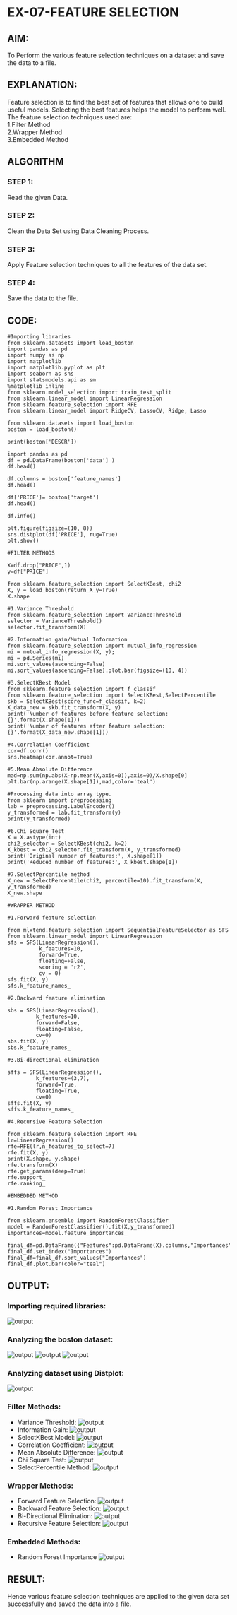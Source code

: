 # EX-07-FEATURE SELECTION
## AIM:
To Perform the various feature selection techniques on a dataset and save the data to a file. 

## EXPLANATION:
Feature selection is to find the best set of features that allows one to build useful models.
Selecting the best features helps the model to perform well.   
The feature selection techniques used are:  
1.Filter Method  
2.Wrapper Method  
3.Embedded Method  

## ALGORITHM
### STEP 1:
Read the given Data.
### STEP 2:
Clean the Data Set using Data Cleaning Process.
### STEP 3:
Apply Feature selection techniques to all the features of the data set.
### STEP 4:
Save the data to the file.


## CODE:
```
#Importing libraries
from sklearn.datasets import load_boston
import pandas as pd
import numpy as np
import matplotlib
import matplotlib.pyplot as plt
import seaborn as sns
import statsmodels.api as sm
%matplotlib inline
from sklearn.model_selection import train_test_split
from sklearn.linear_model import LinearRegression
from sklearn.feature_selection import RFE
from sklearn.linear_model import RidgeCV, LassoCV, Ridge, Lasso

from sklearn.datasets import load_boston
boston = load_boston()

print(boston['DESCR'])

import pandas as pd
df = pd.DataFrame(boston['data'] )
df.head()

df.columns = boston['feature_names']
df.head()

df['PRICE']= boston['target']
df.head()

df.info()

plt.figure(figsize=(10, 8))
sns.distplot(df['PRICE'], rug=True)
plt.show()

#FILTER METHODS

X=df.drop("PRICE",1)
y=df["PRICE"]

from sklearn.feature_selection import SelectKBest, chi2
X, y = load_boston(return_X_y=True)
X.shape

#1.Variance Threshold
from sklearn.feature_selection import VarianceThreshold
selector = VarianceThreshold()
selector.fit_transform(X)

#2.Information gain/Mutual Information
from sklearn.feature_selection import mutual_info_regression
mi = mutual_info_regression(X, y);
mi = pd.Series(mi)
mi.sort_values(ascending=False)
mi.sort_values(ascending=False).plot.bar(figsize=(10, 4))

#3.SelectKBest Model
from sklearn.feature_selection import f_classif
from sklearn.feature_selection import SelectKBest,SelectPercentile
skb = SelectKBest(score_func=f_classif, k=2) 
X_data_new = skb.fit_transform(X, y)
print('Number of features before feature selection: {}'.format(X.shape[1]))
print('Number of features after feature selection: {}'.format(X_data_new.shape[1]))

#4.Correlation Coefficient
cor=df.corr()
sns.heatmap(cor,annot=True)

#5.Mean Absolute Difference
mad=np.sum(np.abs(X-np.mean(X,axis=0)),axis=0)/X.shape[0]
plt.bar(np.arange(X.shape[1]),mad,color='teal')

#Processing data into array type.
from sklearn import preprocessing
lab = preprocessing.LabelEncoder()
y_transformed = lab.fit_transform(y)
print(y_transformed)

#6.Chi Square Test
X = X.astype(int)
chi2_selector = SelectKBest(chi2, k=2)
X_kbest = chi2_selector.fit_transform(X, y_transformed)
print('Original number of features:', X.shape[1])
print('Reduced number of features:', X_kbest.shape[1])

#7.SelectPercentile method
X_new = SelectPercentile(chi2, percentile=10).fit_transform(X, y_transformed)
X_new.shape

#WRAPPER METHOD

#1.Forward feature selection

from mlxtend.feature_selection import SequentialFeatureSelector as SFS
from sklearn.linear_model import LinearRegression
sfs = SFS(LinearRegression(),
          k_features=10,
          forward=True,
          floating=False,
          scoring = 'r2',
          cv = 0)
sfs.fit(X, y)
sfs.k_feature_names_

#2.Backward feature elimination

sbs = SFS(LinearRegression(),
         k_features=10,
         forward=False,
         floating=False,
         cv=0)
sbs.fit(X, y)
sbs.k_feature_names_

#3.Bi-directional elimination

sffs = SFS(LinearRegression(),
         k_features=(3,7),
         forward=True,
         floating=True,
         cv=0)
sffs.fit(X, y)
sffs.k_feature_names_

#4.Recursive Feature Selection

from sklearn.feature_selection import RFE
lr=LinearRegression()
rfe=RFE(lr,n_features_to_select=7)
rfe.fit(X, y)
print(X.shape, y.shape)
rfe.transform(X)
rfe.get_params(deep=True)
rfe.support_
rfe.ranking_

#EMBEDDED METHOD

#1.Random Forest Importance

from sklearn.ensemble import RandomForestClassifier
model = RandomForestClassifier().fit(X,y_transformed)
importances=model.feature_importances_

final_df=pd.DataFrame({"Features":pd.DataFrame(X).columns,"Importances":importances})
final_df.set_index("Importances")
final_df=final_df.sort_values("Importances")
final_df.plot.bar(color="teal")
```

## OUTPUT:
### Importing required libraries:
![output](./pic1.png)
### Analyzing the boston dataset:
![output](./pic2.png)
![output](./pic3.png)
![output](./pic4.png)
### Analyzing dataset using Distplot:
![output](./pic5.png)
### Filter Methods:
* Variance Threshold:
![output](./pic6.png)
* Information Gain:
![output](./pic7.png)
* SelectKBest Model:
![output](./pic8.png)
* Correlation Coefficient:
![output](./pic9.png)
* Mean Absolute Difference:
![output](./pic10.png)
* Chi Square Test:
![output](./pic11.png)
* SelectPercentile Method:
![output](./pic12.png)
### Wrapper Methods:
* Forward Feature Selection:
![output](./pic13.png)
* Backward Feature Selection:
![output](./pic14.png)
* Bi-Directional Elimination:
![output](./pic15.png)
* Recursive Feature Selection:
![output](./pic16.png)
### Embedded Methods:
* Random Forest Importance
![output](./pic17.png)

## RESULT:
Hence various feature selection techniques are applied to the given data set successfully and saved the data into a file.